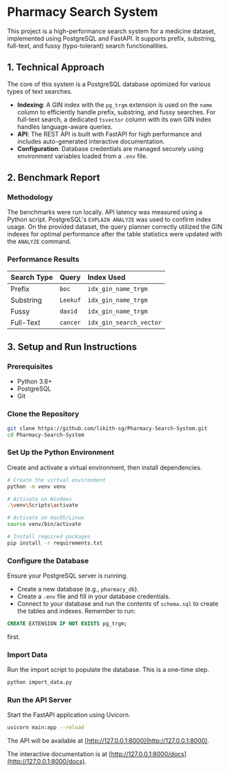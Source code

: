 # Pharmacy Search System

This project is a high-performance search system for a medicine dataset, implemented using PostgreSQL and FastAPI. It supports prefix, substring, full-text, and fussy (typo-tolerant) search functionalities.

## 1. Technical Approach

The core of this system is a PostgreSQL database optimized for various types of text searches.

* **Indexing**: A GIN index with the `pg_trgm` extension is used on the `name` column to efficiently handle prefix, substring, and fussy searches. For full-text search, a dedicated `tsvector` column with its own GIN index handles language-aware queries.
* **API**: The REST API is built with FastAPI for high performance and includes auto-generated interactive documentation.
* **Configuration**: Database credentials are managed securely using environment variables loaded from a `.env` file.

## 2. Benchmark Report

### Methodology

The benchmarks were run locally. API latency was measured using a Python script. PostgreSQL's `EXPLAIN ANALYZE` was used to confirm index usage. On the provided dataset, the query planner correctly utilized the GIN indexes for optimal performance after the table statistics were updated with the `ANALYZE` command.

### Performance Results

| Search Type | Query    | Index Used              |
| :---------- | :------- | :---------------------- |
| Prefix      | `boc`    | `idx_gin_name_trgm`     |
| Substring   | `Leekuf` | `idx_gin_name_trgm`     |
| Fussy       | `daxid`  | `idx_gin_name_trgm`     |
| Full-Text   | `cancer` | `idx_gin_search_vector` |

## 3. Setup and Run Instructions

### Prerequisites

* Python 3.8+
* PostgreSQL
* Git

### Clone the Repository

```bash
git clone https://github.com/likith-sg/Pharmacy-Search-System.git
cd Pharmacy-Search-System
```

### Set Up the Python Environment

Create and activate a virtual environment, then install dependencies.

```bash
# Create the virtual environment
python -m venv venv

# Activate on Windows
.\venv\Scripts\activate

# Activate on macOS/Linux
source venv/bin/activate

# Install required packages
pip install -r requirements.txt
```

### Configure the Database

Ensure your PostgreSQL server is running.

* Create a new database (e.g., `pharmacy_db`).
* Create a `.env` file and fill in your database credentials.
* Connect to your database and run the contents of `schema.sql` to create the tables and indexes. Remember to run:

```sql
CREATE EXTENSION IF NOT EXISTS pg_trgm;
```

first.

### Import Data

Run the import script to populate the database. This is a one-time step.

```bash
python import_data.py
```

### Run the API Server

Start the FastAPI application using Uvicorn.

```bash
uvicorn main:app --reload
```

The API will be available at [http://127.0.0.1:8000](http://127.0.0.1:8000).

The interactive documentation is at [http://127.0.0.1:8000/docs](http://127.0.0.1:8000/docs).
